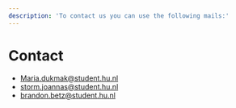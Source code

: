 ```yaml
---
description: 'To contact us you can use the following mails:'
---
```


# Contact

* Maria.dukmak@student.hu.nl
* storm.joannas@student.hu.nl 
* brandon.betz@student.hu.nl





